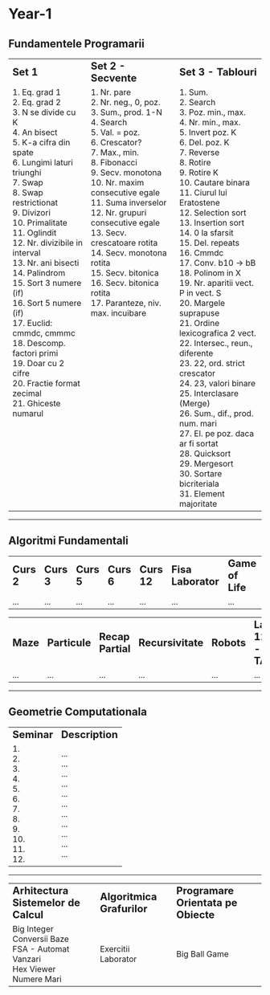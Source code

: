 # Year-1

## Fundamentele Programarii
<table border="0">
 <tr>
    <td><b style="font-size:20px">Set 1</b></td>
    <td><b style="font-size:20px">Set 2 - Secvente</b></td>
    <td><b style="font-size:20px">Set 3 - Tablouri</b></td>
 </tr>
 <tr>
    <td style="vertical-align: top;">
        1.  Eq. grad 1 <br>
        2.  Eq. grad 2 <br>
        3.  N se divide cu K <br>
        4.  An bisect <br>
        5.  K-a cifra din spate <br>
        6.  Lungimi laturi triunghi <br>
        7.  Swap <br>
        8.  Swap restrictionat <br>
        9.  Divizori <br>
        10. Primalitate <br>
        11. Oglindit <br>
        12. Nr. divizibile in interval <br>
        13. Nr. ani bisecti <br>
        14. Palindrom <br>
        15. Sort 3 numere (if) <br>
        16. Sort 5 numere (if) <br>
        17. Euclid: cmmdc, cmmmc <br>
        18. Descomp. factori primi <br>
        19. Doar cu 2 cifre <br>
        20. Fractie format zecimal <br>
        21. Ghiceste numarul <br>
    </td>
    <td style="vertical-align: top;">
        1.  Nr. pare <br>
        2.  Nr. neg., 0, poz. <br>
        3.  Sum., prod. 1-N <br>
        4.  Search <br>
        5.  Val. = poz. <br>
        6.  Crescator? <br>
        7.  Max., min. <br>
        8.  Fibonacci <br>
        9.  Secv. monotona <br>
        10. Nr. maxim consecutive egale <br>
        11. Suma inverselor <br>
        12. Nr. grupuri consecutive egale <br>
        13. Secv. crescatoare rotita <br>
        14. Secv. monotona rotita <br>
        15. Secv. bitonica <br>
        16. Secv. bitonica rotita <br>
        17. Paranteze, niv. max. incuibare <br>
    </td>
    <td style="vertical-align: top;">
        1.  Sum. <br>
        2.  Search <br>
        3.  Poz. min., max. <br>
        4.  Nr. min., max. <br>
        5.  Invert poz. K <br>
        6.  Del. poz. K <br>
        7.  Reverse <br>
        8.  Rotire <br>
        9.  Rotire K <br>
        10. Cautare binara <br>
        11. Ciurul lui Eratostene <br>
        12. Selection sort <br>
        13. Insertion sort <br>
        14. 0 la sfarsit <br>
        15. Del. repeats <br>
        16. Cmmdc <br>
        17. Conv. b10 -> bB <br>
        18. Polinom in X <br>
        19. Nr. aparitii vect. P in vect. S <br>
        20. Margele suprapuse <br>
        21. Ordine lexicografica 2 vect. <br>
        22. Intersec., reun., diferente <br>
        23. 22, ord. strict crescator <br>
        24. 23, valori binare <br>
        25. Interclasare (Merge) <br>
        26. Sum., dif., prod. num. mari <br>
        27. El. pe poz. daca ar fi sortat <br>
        28. Quicksort <br>
        29. Mergesort <br>
        30. Sortare bicriteriala <br>
        31. Element majoritate <br>
    </td>
 </tr>
</table>

---

## Algoritmi Fundamentali
<table border="0">
 <tr>
    <td><b style="font-size:20px">Curs 2</b></td>
    <td><b style="font-size:20px">Curs 3</b></td>
    <td><b style="font-size:20px">Curs 5</b></td>
    <td><b style="font-size:20px">Curs 6</b></td>
    <td><b style="font-size:20px">Curs 12</b></td>
    <td><b style="font-size:20px">Fisa Laborator</b></td>
    <td><b style="font-size:20px">Game of Life</b></td>
 </tr>
 <tr>
    <td>...</td>
    <td>...</td>
    <td>...</td>
    <td>...</td>
    <td>...</td>
    <td>...</td>
    <td>...</td>
 </tr>
</table>

<table border="0">
 <tr>
    <td><b style="font-size:20px">Maze</b></td>
    <td><b style="font-size:20px">Particule</b></td>
    <td><b style="font-size:20px">Recap Partial</b></td>
    <td><b style="font-size:20px">Recursivitate</b></td>
    <td><b style="font-size:20px">Robots</b></td>
    <td><b style="font-size:20px">Lab 12 - TAD</b></td>
 </tr>
 <tr>
    <td>...</td>
    <td>...</td>
    <td>...</td>
    <td>...</td>
    <td>...</td>
    <td>...</td>
 </tr>
</table>

---

## Geometrie Computationala
<table border="0">
 <tr>
    <td><b style="font-size:20px">Seminar</b></td>
    <td><b style="font-size:20px">Description</b></td>
 </tr>
 <tr>
    <td>
        1.  <br>
        2.  <br>
        3.  <br>
        4.  <br>
        5.  <br>
        6.  <br>
        7.  <br>
        8.  <br>
        9.  <br>
        10. <br>
        11. <br>
        12. <br>
    </td>
    <td>
        ... <br>
        ... <br>
        ... <br>
        ... <br>
        ... <br>
        ... <br>
        ... <br>
        ... <br>
        ... <br>
        ... <br>
        ... <br>
    </td>
 </tr>
</table>

---

<table border="0">
 <tr>
    <td><b style="font-size:20px">Arhitectura Sistemelor de Calcul</b></td>
    <td><b style="font-size:20px">Algoritmica Grafurilor</b></td>
    <td><b style="font-size:20px">Programare Orientata pe Obiecte</b></td>
 </tr>
 <tr>
    <td>
        Big Integer <br>
        Conversii Baze <br>
        FSA - Automat Vanzari <br>
        Hex Viewer <br>
        Numere Mari
    </td>
    <td>
        Exercitii Laborator
    </td>
    <td>
        Big Ball Game
    </td>
 </tr>
</table>
